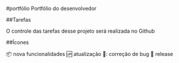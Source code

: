 #portfólio
Portfólio do desenvolvedor

##Tarefas

O controle das tarefas desse projeto será realizada no Github

##Ícones

:package: nova funcionalidades
:up: atualização
🐞: correção de bug
:checkered_flag: release
